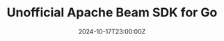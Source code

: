 --- 
title: "Unofficial Apache Beam SDK for Go"
date: 2024-10-17T23:00:00Z
vanity: "https://github.com/lostluck/beam-go"
aliases:
    - /beam-go
    - /beam-go/internal
--- 